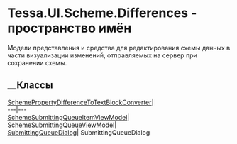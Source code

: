 # Tessa.UI.Scheme.Differences - пространство имён
Модели представления и средства для редактирования схемы данных в части
визуализации изменений, отправляемых на сервер при сохранении схемы.
##  __Классы
[SchemePropertyDifferenceToTextBlockConverter](T_Tessa_UI_Scheme_Differences_SchemePropertyDifferenceToTextBlockConverter.htm)|  
---|---  
[SchemeSubmittingQueueItemViewModel](T_Tessa_UI_Scheme_Differences_SchemeSubmittingQueueItemViewModel.htm)|  
[SchemeSubmittingQueueViewModel](T_Tessa_UI_Scheme_Differences_SchemeSubmittingQueueViewModel.htm)|  
[SubmittingQueueDialog](T_Tessa_UI_Scheme_Differences_SubmittingQueueDialog.htm)|
SubmittingQueueDialog
